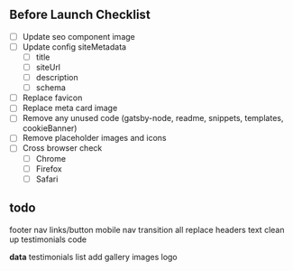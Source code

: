 ## Before Launch Checklist

- [ ] Update seo component image
- [ ] Update config siteMetadata
  - [ ] title
  - [ ] siteUrl
  - [ ] description
  - [ ] schema
- [ ] Replace favicon
- [ ] Replace meta card image
- [ ] Remove any unused code (gatsby-node, readme, snippets, templates, cookieBanner)
- [ ] Remove placeholder images and icons
- [ ] Cross browser check
  - [ ] Chrome
  - [ ] Firefox
  - [ ] Safari

## todo

footer
nav links/button
mobile nav transition all
replace headers text
clean up testimonials code

**data**
testimonials list
add gallery images
logo
